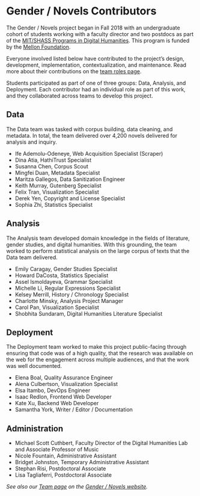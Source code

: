 # Gender / Novels Contributors

The Gender / Novels project began in Fall 2018 with an undergraduate cohort of students working with a faculty director and two postdocs as part of the [MIT/SHASS Programs in Digital Humanities](https://digitalhumanities.mit.edu/). This program is funded by the [Mellon Foundation](https://www.mellon.org/).

Everyone involved listed below have contributed to the project’s design, development, implementation, contextualization, and maintenance. Read more about their contributions on the [team roles page](http://gendernovels.digitalhumanitiesmit.org/info/team_roles).

Students participated as part of one of three groups: Data, Analysis, and Deployment. Each contributor had an individual role as part of this work, and they collaborated across teams to develop this project. 

## Data

The Data team was tasked with corpus building, data cleaning, and metadata. In total, the team delivered over 4,200 novels delivered for analysis and inquiry. 

* Ife Ademolu-Odeneye, Web Acquisition Specialist (Scraper)
* Dina Atia, HathiTrust Specialist
* Susanna Chen, Corpus Scout
* Mingfei Duan, Metadata Specialist
* Maritza Gallegos, Data Sanitization Engineer
* Keith Murray, Gutenberg Specialist
* Felix Tran, Visualization Specialist
* Derek Yen, Copyright and License Specialist
* Sophia Zhi, Statistics Specialist

## Analysis

The Analysis team developed domain knowledge in the fields of literature, gender studies, and digital humanities. With this grounding, the team worked to perform statistical analysis on the large corpus of texts that the Data team delivered. 

* Emily Caragay, Gender Studies Specialist
* Howard DaCosta, Statistics Specialist
* Assel Ismoldayeva, Grammar Specialist
* Michelle Li, Regular Expressions Specialist
* Kelsey Merrill, History / Chronology Specialist
* Charlotte Minsky, Analysis Project Manager
* Carol Pan, Visualization Specialist
* Shobhita Sundaram, Digital Humanities Literature Specialist

## Deployment

The Deployment team worked to make this project public-facing through ensuring that code was of a high quality, that the research was available on the web for the engagement across multiple audiences, and that the work was well documented. 

* Elena Boal, Quality Assurance Engineer
* Alena Culbertson, Visualization Specialist
* Elsa Itambo, DevOps Engineer
* Isaac Redlon, Frontend Web Developer
* Kate Xu, Backend Web Developer
* Samantha York, Writer / Editor / Documentation

## Administration

* Michael Scott Cuthbert, Faculty Director of the Digital Humanities Lab and Associate Professor of Music
* Nicole Fountain, Administrative Assistant
* Bridget Johnston, Temporary Administrative Assistant
* Stephan Risi, Postdoctoral Associate
* Lisa Tagliaferri, Postdoctoral Associate

*See also our [Team page](http://gendernovels.digitalhumanitiesmit.org/info/team.html) on the [Gender / Novels website](http://gendernovels.digitalhumanitiesmit.org/info/gender_novels_overview).*
